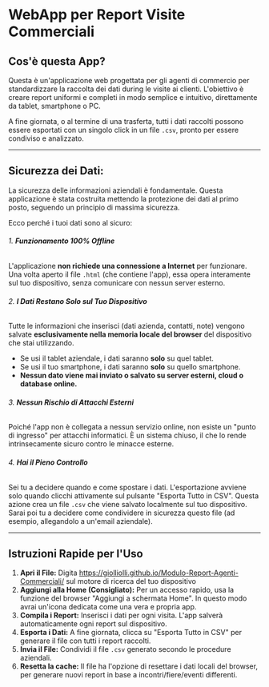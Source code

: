 # WebApp per Report Visite Commerciali

## Cos'è questa App?



Questa è un'applicazione web progettata per gli agenti di commercio per standardizzare la raccolta dei dati during le visite ai clienti. L'obiettivo è creare report uniformi e completi in modo semplice e intuitivo, direttamente da tablet, smartphone o PC.

A fine giornata, o al termine di una trasferta, tutti i dati raccolti possono essere esportati con un singolo click in un file `.csv`, pronto per essere condiviso e analizzato.



---



## Sicurezza dei Dati:



La sicurezza delle informazioni aziendali è fondamentale. Questa applicazione è stata costruita mettendo la protezione dei dati al primo posto, seguendo un principio di massima sicurezza.

Ecco perché i tuoi dati sono al sicuro:



###### 1\. **Funzionamento 100% Offline**

L'applicazione **non richiede una connessione a Internet** per funzionare. Una volta aperto il file `.html` (che contiene l'app), essa opera interamente sul tuo dispositivo, senza comunicare con nessun server esterno.



###### 2\. **I Dati Restano Solo sul Tuo Dispositivo**

Tutte le informazioni che inserisci (dati azienda, contatti, note) vengono salvate **esclusivamente nella memoria locale del browser** del dispositivo che stai utilizzando.

* Se usi il tablet aziendale, i dati saranno **solo** su quel tablet.
* Se usi il tuo smartphone, i dati saranno **solo** su quello smartphone.
* **Nessun dato viene mai inviato o salvato su server esterni, cloud o database online.**



###### 3\. **Nessun Rischio di Attacchi Esterni**

Poiché l'app non è collegata a nessun servizio online, non esiste un "punto di ingresso" per attacchi informatici. È un sistema chiuso, il che lo rende intrinsecamente sicuro contro le minacce esterne.



###### 4\. **Hai il Pieno Controllo**

Sei tu a decidere quando e come spostare i dati. L'esportazione avviene solo quando clicchi attivamente sul pulsante "Esporta Tutto in CSV". Questa azione crea un file `.csv` che viene salvato localmente sul tuo dispositivo. Sarai poi tu a decidere come condividere in sicurezza questo file (ad esempio, allegandolo a un'email aziendale).



---



## Istruzioni Rapide per l'Uso



1. **Apri il File:** Digita https://giolliolli.github.io/Modulo-Report-Agenti-Commerciali/ sul motore di ricerca del tuo dispositivo
2. **Aggiungi alla Home (Consigliato):** Per un accesso rapido, usa la funzione del browser "Aggiungi a schermata Home". In questo modo avrai un'icona dedicata come una vera e propria app.
3. **Compila i Report:** Inserisci i dati per ogni visita. L'app salverà automaticamente ogni report sul dispositivo.
4. **Esporta i Dati:** A fine giornata, clicca su "Esporta Tutto in CSV" per generare il file con tutti i report raccolti.
5. **Invia il File:** Condividi il file `.csv` generato secondo le procedure aziendali.
6. **Resetta la cache:** Il file ha l'opzione di resettare i dati locali del browser, per generare nuovi report in base a incontri/fiere/eventi differenti.
